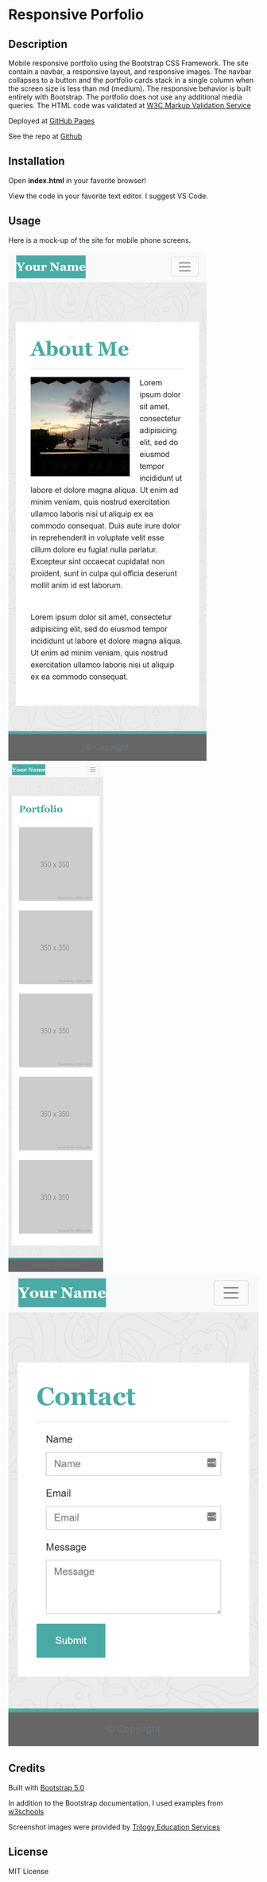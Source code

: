 # Responsive Porfolio
## Description
Mobile responsive portfolio using the Bootstrap CSS Framework. The site contain a navbar, a responsive layout, and responsive images. The navbar collapses to a button and the portfolio cards stack in a single column when the screen size is less than md (medium). The responsive behavior is built entirely with Bootstrap. The portfolio does not use any additional media queries. The HTML code was validated at [W3C Markup Validation Service](https://validator.w3.org/)

Deployed at [GitHub Pages](https://danielryangreen.github.io/portfolio/)

See the repo at [Github](https://github.com/danielryangreen/)
## Installation
Open __index.html__ in your favorite browser!

View the code in your favorite text editor. I suggest VS Code.
## Usage
Here is a mock-up of the site for mobile phone screens.

![Home/About page](Assets/Images/400-index.png)
![Portfolio page](Assets/Images/400-portfolio.png)
![Contact page](Assets/Images/400-contact.png)
## Credits
Built with [Bootstrap 5.0](https://getbootstrap.com/)

In addition to the Bootstrap documentation, I used examples from [w3schools](https://w3schools.com/bootstrap4/)

Screenshot images were provided by [Trilogy Education Services](https://trilogyed.com/)
## License
MIT License